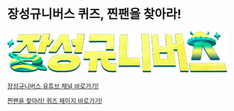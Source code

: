 # 장성규니버스 퀴즈, 찐팬을 찾아라!

![장성규니버스 퀴즈, 찐팬을 찾아라!](title.png)

[장성규니버스 유튜브 채널 바로가기!](https://youtube.com/@jangsk83)

[찐팬을 찾아라! 퀴즈 페이지 바로가기!](https://elegant-capybara-0502a7.netlify.app/)
